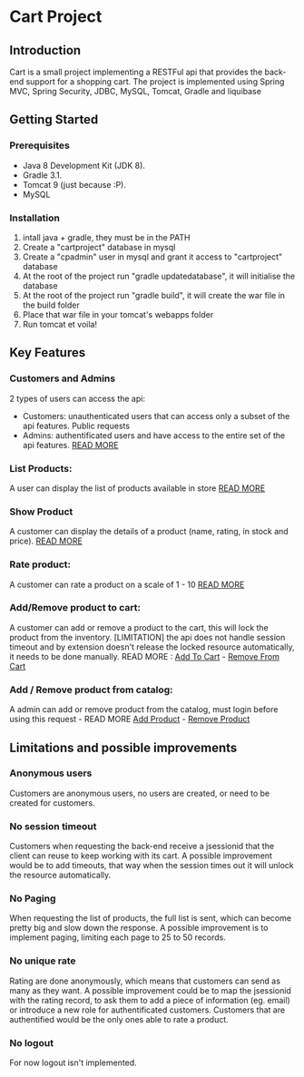 # Cart Project

## Introduction
Cart is a small project implementing a RESTFul api that provides the back-end support for a shopping cart. 
The project is implemented using Spring MVC, Spring Security, JDBC, MySQL, Tomcat, Gradle and liquibase

## Getting Started
### Prerequisites
* Java 8 Development Kit (JDK 8).
* Gradle 3.1.
* Tomcat 9 (just because :P).
* MySQL

### Installation
1. intall java + gradle, they must be in the PATH
2. Create a "cartproject" database in mysql
3. Create a "cpadmin" user in mysql and grant it access to "cartproject" database
4. At the root of the project run "gradle updatedatabase", it will initialise the database
5. At the root of the project run "gradle build", it will create the war file in the build folder
6. Place that war file in your tomcat's webapps folder
7. Run tomcat et voila!

## Key Features
### Customers and Admins
2 types of users can access the api:
* Customers: unauthenticated users that can access only a subset of the api features. Public requests
* Admins: authentificated users and have access to the entire set of the api features. [READ MORE](https://github.com/drmeph/CartProject/wiki/Login)

### List Products:
A user can display the list of products available in store [READ MORE](https://github.com/drmeph/CartProject/wiki/List-Products)
  
### Show Product
A customer can display the details of a product (name, rating, in stock and price). [READ MORE](https://github.com/drmeph/CartProject/wiki/Show-Product)  

### Rate product:
A customer can rate a product on a scale of 1 - 10 [READ MORE](https://github.com/drmeph/CartProject/wiki/Rate-Product)

### Add/Remove product to cart:
A customer can add or remove a product to the cart, this will lock the product from the inventory.
[LIMITATION] the api does not handle session timeout and by extension doesn't release the locked resource automatically, it needs to be done manually. READ MORE : [Add To Cart](https://github.com/drmeph/CartProject/wiki/Add-To-Cart) - [Remove From Cart](https://github.com/drmeph/CartProject/wiki/Remove-From-Cart)

### Add / Remove product from catalog:
A admin can add or remove product from the catalog, must login before using this request - READ MORE [Add Product](https://github.com/drmeph/CartProject/wiki/add-product) - [Remove Product](https://github.com/drmeph/CartProject/wiki/Remove-Product)

## Limitations and possible improvements
### Anonymous users
Customers are anonymous users, no users are created, or need to be created for customers.

### No session timeout
Customers when requesting the back-end receive a jsessionid that the client can reuse to keep working with its cart. A possible improvement would be to add timeouts, that way when the session times out it will unlock the resource automatically.

### No Paging
When requesting the list of products, the full list is sent, which can become pretty big and slow down the response. A possible improvement is to implement paging, limiting each page to 25 to 50 records.

### No unique rate
Rating are done anonymously, which means that customers can send as many as they want. A possible improvement could be to map the jsessionid with the rating record, to ask them to add a piece of information (eg. email) or introduce a new role for authentificated customers. Customers that are authentified would be the only ones able to rate a product.

### No logout
For now logout isn't implemented.
